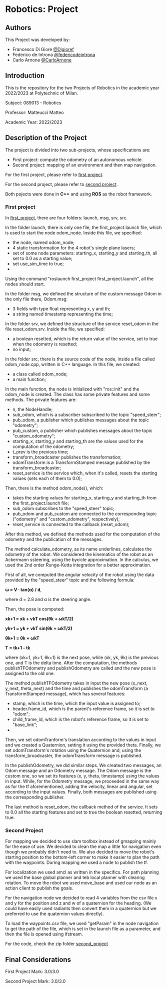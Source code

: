 # Robotics: Project

## Authors
This Project was developed by:
- Francesco Di Giore [@Digioref](https://github.com/Digioref)
- Federico de Introna [@federicodeintrona](https://github.com/federicodeintrona)  
- Carlo Arnone [@CarloArnone](https://github.com/CarloArnone)

## Introduction
This is the repository for the two Projects of Robotics in the academic year 2022/2023 at Polytechnic of Milan.

Subject: 089013 - Robotics

Professor: Matteucci Matteo

Academic Year: 2022/2023

## Description of the Project
The project is divided into two sub-projects, whose specifications are:
- First project: compute the odometry of an autonomous vehicle.
- Second project: mapping of an environment and then map navigation.

For the first project, please refer to [first project](Specifications/first_project_2023.pdf).

For the second project, please refer to [second project](Specifications/second_project_2023.pdf).

Both pojects were done in **C++** and using **ROS** as the robot framework.

### First project
In [first_project](first_project.zip), there are four folders: launch, msg, srv, src.

In the folder launch, there is only one file, the first_project.launch file, which is used to start the node odom_node. Inside this file, we specified:
- the node, named odom_node;
- 4 static transformation for the 4 robot's single plane lasers;
- set of some node parameters: starting_x, starting_y and starting_th, all set to 0.0 as a starting value;
- set use_sim_time to true;
- 
Using the command "roslaunch first_project first_project.launch", all the nodes should start.

In the folder msg, we defined the structure of the custom message Odom in the only file there, Odom.msg:
- 3 fields with type float representing x, y and th;
- a string named timestamp representing the time;

In the folder srv, we defined the structure of the service reset_odom in the file reset_odom.srv. Inside the file, we specified:
- a boolean resetted, which is the return value of the service, set to true when the odometry is resetted;
- no input;

In the folder src, there is the source code of the node, inside a file called odom_node.cpp, written in C++ language. In this file, we created:
- a class called odom_node;
- a main function;

In the main function, the node is initialized with "ros::init" and the odom_node is created.
The class has some private features and some methods.
The private features are:
- n, the NodeHandle;
- sub_odom, which is a subscriber subscribed to the topic "speed_steer";
- pub_odom, a publisher which publishes messages about the topic "odometry";
- pub_custom, a publisher which publishes messages about the topic "custom_odometry";
- starting_x, starting_y and starting_th are the values used for the computation of the odometry;
- t_prev is the previous time;
- transform_broadcaster publishes the transformation;
- odomTransform is a TransformStamped message published by the transform_broadcaster;
- reset_service is the service which, when it's called, resets the starting values (sets each of them to 0.0);

Then, there is the method odom_node(), which:
- takes the starting values for starting_x, starting_y and starting_th from the first_project.launch file;
- sub_odom subscribes to the "speed_steer" topic;
- pub_odom and pub_custom are connected to the corresponding topic ("odometry" and "custom_odometry", respectively);
- reset_service is connected to the callback (reset_odom);

After this method, we defined the methods used for the computation of the odometry and the publication of the messages.

The method calculate_odometry, as its name underlines, calculates the odometry of the robot. We considered the kinematics of the robot as an Ackermann ssteering, using the bycicle approximation. In the calculus, we used the 2nd order Runge-Kutta integration for a better approximation.

First of all, we computed the angular velocity of the robot using the data provided by the "speed_steer" topic and the following formula:

**ω = V ∙ tan(α) / d**, 

where d = 2.8 and α is the steering angle.

Then, the pose is computed:

**xk+1 = xk + vkT cos(θk + ωkT/2)**

**yk+1 = yk + vkT sin(θk + ωkT/2)**

**θk+1 = θk + ωkT**

**T = tk+1 - tk**

where (xk+1, yk+1, θk+1) is the next pose, while (xk, yk, θk) is the previous one, and T is the delta time.
After the computation, the methods publishTFOdometry and publishOdometry are called and the new pose is assigned to the old one.

The method publishTFOdometry takes in input the new pose (x_next, y_next, theta_next) and the time and publishes the odomTransform (a TransformStamped message), which has several features:
- stamp, which is the time, which the input value is assigned to;
- header.frame_id, which is the parent's reference frame, so it is set to "odom";
- child_frame_id, which is the robot's reference frame, so it is set to "base_link";
- 
Then, we set odomTranform's translation according to the values in input and we created a Quaternion, setting it using the provided theta. Finally, we set odomTransform's rotation using the Quaternion and, using the transform_broadcaster, the odomTransform message is published.

In the publishOdometry, we did similar steps. We created two messages, an Odom message and an Odometry message. The Odom message is the custom one, so we set its features (x, y, theta, timestamp) using the values in input. While, for the Odometry message, we proceeded in the same way as for the tf aforementioned, adding the velocity, linear and angular, set according to the input values. Finally, both messages are published using the corresponding publisher.

The last method is reset_odom, the callback method of the service. It sets to 0.0 all the starting features and set to true the boolean resetted, returning true.

### Second Project
For mapping we decided to use slam toolbox instead of gmapping mainly for the ease of use.
We decided to clean the map a little for navigation even though we probably didn't need to. 
We also decided to move the robot's starting position to the bottom-left corner to make it easier to plan the path with the waypoints.
During mapping we used a node to publish the tf.

For localization we used amcl as written in the specifics.
For path planning we used the base global planner and teb local planner with clearing rotation.
To move the robot we used move_base and used our node as an action client to publish the goals.

For the navigation node we decided to read 4 variables from the csv file x and y for the position and z and w of a quaternion for the heading. (We could have easily used radiants then convert them in a quaternion but we preferred to use the quaternion values directly).

To load the waypoints.csv file, we used "getParam" in the node navigation to get the path of the file, which is set in the launch file as a parameter, and then the file is opened using ifstream.

For the code, check the zip folder [second_project](second_project.zip)

## Final Considerations
First Project Mark: 3.0/3.0

Second Project Mark: 3.0/3.0
